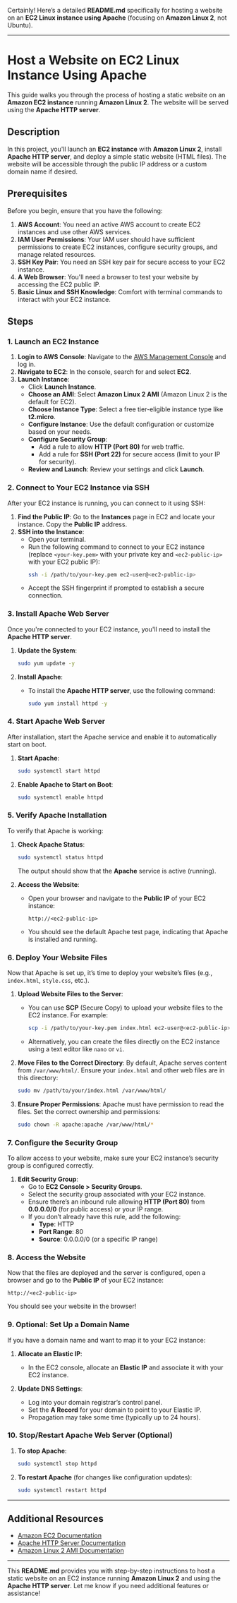 Certainly! Here’s a detailed **README.md** specifically for hosting a website on an **EC2 Linux instance using Apache** (focusing on **Amazon Linux 2**, not Ubuntu).

---

# Host a Website on EC2 Linux Instance Using Apache

This guide walks you through the process of hosting a static website on an **Amazon EC2 instance** running **Amazon Linux 2**. The website will be served using the **Apache HTTP server**.

## **Description**

In this project, you'll launch an **EC2 instance** with **Amazon Linux 2**, install **Apache HTTP server**, and deploy a simple static website (HTML files). The website will be accessible through the public IP address or a custom domain name if desired.

## **Prerequisites**

Before you begin, ensure that you have the following:

1. **AWS Account**: You need an active AWS account to create EC2 instances and use other AWS services.
2. **IAM User Permissions**: Your IAM user should have sufficient permissions to create EC2 instances, configure security groups, and manage related resources.
3. **SSH Key Pair**: You need an SSH key pair for secure access to your EC2 instance.
4. **A Web Browser**: You'll need a browser to test your website by accessing the EC2 public IP.
5. **Basic Linux and SSH Knowledge**: Comfort with terminal commands to interact with your EC2 instance.

## **Steps**

### 1. **Launch an EC2 Instance**

1. **Login to AWS Console**: Navigate to the [AWS Management Console](https://aws.amazon.com/console/) and log in.
2. **Navigate to EC2**: In the console, search for and select **EC2**.
3. **Launch Instance**: 
    - Click **Launch Instance**.
    - **Choose an AMI**: Select **Amazon Linux 2 AMI** (Amazon Linux 2 is the default for EC2).
    - **Choose Instance Type**: Select a free tier-eligible instance type like **t2.micro**.
    - **Configure Instance**: Use the default configuration or customize based on your needs.
    - **Configure Security Group**:
        - Add a rule to allow **HTTP (Port 80)** for web traffic.
        - Add a rule for **SSH (Port 22)** for secure access (limit to your IP for security).
    - **Review and Launch**: Review your settings and click **Launch**.

### 2. **Connect to Your EC2 Instance via SSH**

After your EC2 instance is running, you can connect to it using SSH:

1. **Find the Public IP**: Go to the **Instances** page in EC2 and locate your instance. Copy the **Public IP** address.
2. **SSH into the Instance**:
   - Open your terminal.
   - Run the following command to connect to your EC2 instance (replace `<your-key.pem>` with your private key and `<ec2-public-ip>` with your EC2 public IP):
     ```bash
     ssh -i /path/to/your-key.pem ec2-user@<ec2-public-ip>
     ```
   - Accept the SSH fingerprint if prompted to establish a secure connection.

### 3. **Install Apache Web Server**

Once you're connected to your EC2 instance, you'll need to install the **Apache HTTP server**.

1. **Update the System**:
   ```bash
   sudo yum update -y
   ```

2. **Install Apache**:
   - To install the **Apache HTTP server**, use the following command:
     ```bash
     sudo yum install httpd -y
     ```

### 4. **Start Apache Web Server**

After installation, start the Apache service and enable it to automatically start on boot.

1. **Start Apache**:
   ```bash
   sudo systemctl start httpd
   ```

2. **Enable Apache to Start on Boot**:
   ```bash
   sudo systemctl enable httpd
   ```

### 5. **Verify Apache Installation**

To verify that Apache is working:

1. **Check Apache Status**:
   ```bash
   sudo systemctl status httpd
   ```
   The output should show that the **Apache** service is active (running).

2. **Access the Website**:
   - Open your browser and navigate to the **Public IP** of your EC2 instance:
     ```
     http://<ec2-public-ip>
     ```
   - You should see the default Apache test page, indicating that Apache is installed and running.

### 6. **Deploy Your Website Files**

Now that Apache is set up, it’s time to deploy your website’s files (e.g., `index.html`, `style.css`, etc.).

1. **Upload Website Files to the Server**:
   - You can use **SCP** (Secure Copy) to upload your website files to the EC2 instance. For example:
     ```bash
     scp -i /path/to/your-key.pem index.html ec2-user@<ec2-public-ip>:/var/www/html/
     ```
   - Alternatively, you can create the files directly on the EC2 instance using a text editor like `nano` or `vi`.

2. **Move Files to the Correct Directory**:
   By default, Apache serves content from `/var/www/html/`. Ensure your `index.html` and other web files are in this directory:
   ```bash
   sudo mv /path/to/your/index.html /var/www/html/
   ```

3. **Ensure Proper Permissions**:
   Apache must have permission to read the files. Set the correct ownership and permissions:
   ```bash
   sudo chown -R apache:apache /var/www/html/*
   ```

### 7. **Configure the Security Group**

To allow access to your website, make sure your EC2 instance’s security group is configured correctly.

1. **Edit Security Group**:
   - Go to **EC2 Console > Security Groups**.
   - Select the security group associated with your EC2 instance.
   - Ensure there’s an inbound rule allowing **HTTP (Port 80)** from **0.0.0.0/0** (for public access) or your IP range.
   - If you don’t already have this rule, add the following:
     - **Type**: HTTP
     - **Port Range**: 80
     - **Source**: 0.0.0.0/0 (or a specific IP range)

### 8. **Access the Website**

Now that the files are deployed and the server is configured, open a browser and go to the **Public IP** of your EC2 instance:
```
http://<ec2-public-ip>
```
You should see your website in the browser!

### 9. **Optional: Set Up a Domain Name**

If you have a domain name and want to map it to your EC2 instance:

1. **Allocate an Elastic IP**: 
   - In the EC2 console, allocate an **Elastic IP** and associate it with your EC2 instance.
   
2. **Update DNS Settings**: 
   - Log into your domain registrar’s control panel.
   - Set the **A Record** for your domain to point to your Elastic IP.
   - Propagation may take some time (typically up to 24 hours).

### 10. **Stop/Restart Apache Web Server (Optional)**

1. **To stop Apache**:
   ```bash
   sudo systemctl stop httpd
   ```

2. **To restart Apache** (for changes like configuration updates):
   ```bash
   sudo systemctl restart httpd
   ```

---

## **Additional Resources**

- [Amazon EC2 Documentation](https://docs.aws.amazon.com/ec2/index.html)
- [Apache HTTP Server Documentation](https://httpd.apache.org/docs/)
- [Amazon Linux 2 AMI Documentation](https://docs.aws.amazon.com/AWSEC2/latest/UserGuide/amazon-linux-ami-versions.html)

---

This **README.md** provides you with step-by-step instructions to host a static website on an EC2 instance running **Amazon Linux 2** and using the **Apache HTTP server**. Let me know if you need additional features or assistance!
